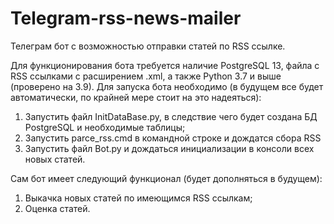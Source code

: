 # Telegram-rss-news-mailer
Телеграм бот с возможностью отправки статей по RSS ссылке.

Для функционирования бота требуется наличие PostgreSQL 13, файла с RSS ссылками с расширением .xml, а также Python 3.7 и выше (проверено на 3.9).
Для запуска бота необходимо (в будущем все будет автоматически, по крайней мере стоит на это надеяться):    
   1) Запустить файл InitDataBase.py, в следствие чего будет создана БД PostgreSQL и необходимые таблицы;    
   2) Запустить parce_rss.cmd в командной строке и дождатся сбора RSS 
   3) Запустить файл Bot.py и дождаться инициализации в консоли всех новых статей.

Сам бот имеет следующий функционал (будет дополняться в будущем):    
   1) Выкачка новых статей по имеющимся RSS ссылкам;        
   2) Оценка статей.    
